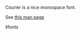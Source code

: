 Courier is a nice monospace font.

See [this man page](https://sveinbjorn.org/files/manpages/platypus.man.html)

◊fonts
